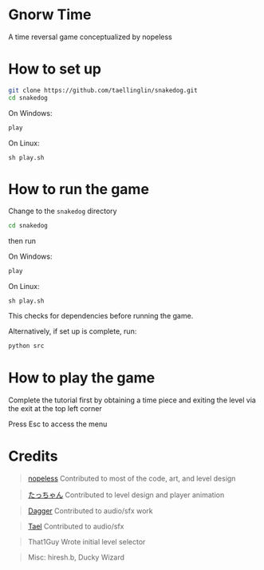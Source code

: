 # Gnorw Time

A time reversal game conceptualized by nopeless

# How to set up

```sh
git clone https://github.com/taellinglin/snakedog.git
cd snakedog
```
On Windows:
```sh
play
```
On Linux:
```
sh play.sh
```

# How to run the game

Change to the `snakedog` directory
```sh
cd snakedog
```
then run 

On Windows:
```sh
play
``` 
On Linux:
```
sh play.sh
```
This checks for dependencies before running the game.

Alternatively, if set up is complete, run:
```sh
python src
```

# How to play the game

Complete the tutorial first by obtaining a time piece and exiting the level via the exit at the top left corner

Press Esc to access the menu

# Credits

> [nopeless](https://github.com/nopeless) Contributed to most of the code, art, and level design

> [たっちゃん](https://github.com/ificiana) Contributed to level design and player animation

> [Dagger](https://github.com/Daggerhound) Contributed to audio/sfx work

> [Tael](https://github.com/taellinglin) Contributed to audio/sfx

> That1Guy Wrote initial level selector

> Misc: hiresh.b, Ducky Wizard
